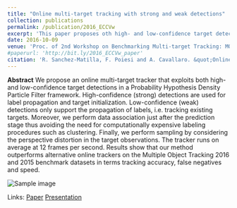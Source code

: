 ```yaml
---
title: "Online multi-target tracking with strong and weak detections"
collection: publications
permalink: /publication/2016_ECCVw
excerpt: 'This paper proposes oth high- and low-confidence target detections in a Probability Hypothesis Density Particle Filter framework for online multi-target tracker.'
date: 2016-10-09
venue: 'Proc. of 2nd Workshop on Benchmarking Multi-target Tracking: MOTChallenge'
#paperurl: 'http://bit.ly/2016_ECCVw_paper'
citation: 'R. Sanchez-Matilla, F. Poiesi and A. Cavallaro. &quot;Online multi-target tracking with strong and weak detection.&quot; <i>Proc. of 2nd Workshop on Benchmarking Multi-target Tracking: MOTChallenge</i>.'
---
```

**Abstract**
We propose an online multi-target tracker that exploits both high- and low-confidence target detections in a Probability Hypothesis Density Particle Filter framework. High-confidence (strong) detections are used for label propagation and target initialization. Low-confidence (weak) detections only support the propagation of labels, i.e. tracking existing targets. Moreover, we perform data association just after the prediction stage thus avoiding the need for computationally expensive labeling procedures such as clustering. Finally, we perform sampling by considering the perspective distortion in the target observations. The tracker runs on average at 12 frames per second. Results show that our method outperforms alternative online trackers on the Multiple Object Tracking 2016 and 2015 benchmark datasets in terms tracking accuracy, false negatives and speed.

![Sample image](https://risama.github.io/files/2016_ECCVw/sample1.png)

Links:
[Paper](http://bit.ly/2016_ECCVw_paper)
[Presentation](http://bit.ly/2016_ECCVw_presentation)
